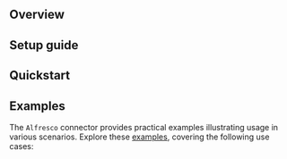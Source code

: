 ## Overview

[//]: # (TODO: Add overview mentioning the purpose of the module, supported REST API versions, and other high-level details.)

## Setup guide

[//]: # (TODO: Add detailed steps to obtain credentials and configure the module.)

## Quickstart

[//]: # (TODO: Add a quickstart guide to demonstrate a basic functionality of the module, including sample code snippets.)

## Examples

The `Alfresco` connector provides practical examples illustrating usage in various scenarios. Explore these [examples](https://github.com/module-ballerinax-alfresco/tree/main/examples/), covering the following use cases:

[//]: # (TODO: Add examples)
